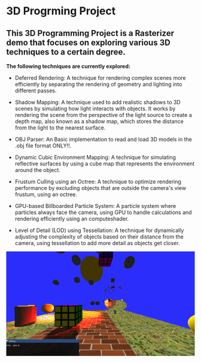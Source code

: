 # 3D Progrming Project

## This 3D Programming Project is a Rasterizer demo that focuses on exploring various 3D techniques to a certain degree.

**The following techniques are currently explored:**
- Deferred Rendering: A technique for rendering complex scenes more efficiently by separating the rendering of geometry and lighting into different passes.

- Shadow Mapping: A technique used to add realistic shadows to 3D scenes by simulating how light interacts with objects. It works by rendering the scene from the perspective of the light source to create a depth map, also known as a shadow map, which stores the distance from the light to the nearest surface.

- OBJ Parser: An Basic implementation to read and load 3D models in the .obj file format ONLY!!.

- Dynamic Cubic Environment Mapping: A technique for simulating reflective surfaces by using a cube map that represents the environment around the object.

- Frustum Culling using an Octree: A technique to optimize rendering performance by excluding objects that are outside the camera's view frustum, using an octree.

- GPU-based Billboarded Particle System: A particle system where particles always face the camera, using GPU to handle calculations and rendering efficiently using an computeshader.

- Level of Detail (LOD) using Tessellation: A technique for dynamically adjusting the complexity of objects based on their distance from the camera, using tessellation to add more detail as objects get closer.


![Alt Text](https://github.com/fortiks/3DProgrmingProject/blob/master/Demo.png)

